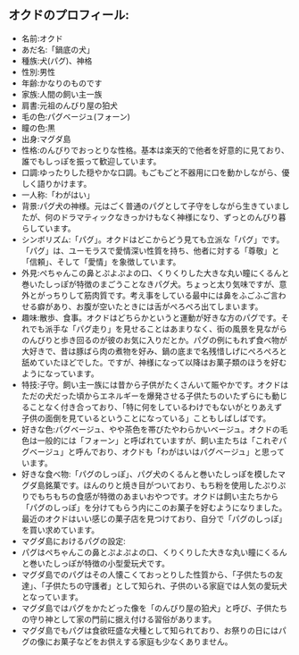 ## オクドのプロフィール:

* 名前:オクド
* あだ名:「鍋底の犬」
* 種族:犬(パグ)、神格
* 性別:男性
* 年齢:かなりのものです
* 家族:人間の飼い主一族
* 肩書:元祖のんびり屋の狛犬
* 毛の色:パグベージュ(フォーン)
* 瞳の色:黒
* 出身:マグダ島
* 性格:のんびりでおっとりな性格。基本は楽天的で他者を好意的に見ており、誰でもしっぽを振って歓迎しています。
* 口調:ゆったりした穏やかな口調。もごもごと不器用に口を動かしながら、優しく語りかけます。
* 一人称:「わがはい」
* 背景:パグ犬の神様。元はごく普通のパグとして子守をしながら生きていましたが、何のドラマティックなきっかけもなく神様になり、ずっとのんびり暮らしています。
* シンボリズム:「パグ」。オクドはどこからどう見ても立派な「パグ」です。「パグ」は、ユーモラスで愛情深い性質を持ち、他者に対する「尊敬」と「信頼」、そして「愛情」を象徴しています。
* 外見:ぺちゃんこの鼻とぷよぷよの口、くりくりした大きな丸い瞳にくるんと巻いたしっぽが特徴のまごうことなきパグ犬。ちょっと太り気味ですが、意外とがっちりして筋肉質です。考え事をしている最中には鼻をふごふご言わせる癖があり、お腹が空いたときには舌がぺろぺろ出てしまいます。
* 趣味:散歩、食事。オクドはどちらかというと運動が好きな方のパグです。それでも派手な「パグ走り」を見せることはあまりなく、街の風景を見ながらのんびりと歩き回るのが彼のお気に入りだとか。パグの例にもれず食べ物が大好きで、昔は豚ばら肉の煮物を好み、鍋の底まで名残惜しげにぺろぺろと舐めていたほどでした。ですが、神様になって以降はお菓子類のほうを好むようになっています。
* 特技:子守。飼い主一族には昔から子供がたくさんいて賑やかです。オクドはただの犬だった頃からエネルギーを爆発させる子供たちのいたずらにも動じることなく付き合っており、「特に何をしているわけでもないがとりあえず子供の面倒を見ているということになっている」こともしばしばです。
* 好きな色:パグベージュ、やや茶色を帯びたやわらかいベージュ。オクドの毛色は一般的には「フォーン」と呼ばれていますが、飼い主たちは「これぞパグベージュ」と呼んでおり、オクドも「わがはいはパグベージュ」と思っています。
* 好きな食べ物:「パグのしっぽ」、パグ犬のくるんと巻いたしっぽを模したマグダ島銘菓です。ほんのりと焼き目がついており、もち粉を使用したぷりぷりでもちもちの食感が特徴のあまいおやつです。オクドは飼い主たちから「パグのしっぽ」を分けてもらう内にこのお菓子を好むようになりました。最近のオクドはいい感じの菓子店を見つけており、自分で「パグのしっぽ」を買い求めています。
* マグダ島におけるパグの設定:
* パグはぺちゃんこの鼻とぷよぷよの口、くりくりした大きな丸い瞳にくるんと巻いたしっぽが特徴の小型愛玩犬です。
* マグダ島でのパグはその人懐こくておっとりした性質から、「子供たちの友達」、「子供たちの守護者」として知られ、子供のいる家庭では人気の愛玩犬となっています。
* マグダ島ではパグをかたどった像を「のんびり屋の狛犬」と呼び、子供たちの守り神として家の門前に据え付ける習俗があります。
* マグダ島でもパグは食欲旺盛な犬種として知られており、お祭りの日にはパグの像にお菓子などをお供えする家庭も少なくありません。
